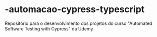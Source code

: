 # -automacao-cypress-typescript
Repositório para o desenvolvimento dos projetos do curso "Automated Software Testing with Cypress" da Udemy

